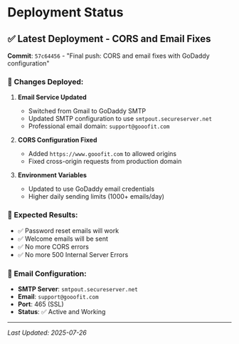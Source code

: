 # Deployment Status

## ✅ Latest Deployment - CORS and Email Fixes

**Commit**: `57c64456` - "Final push: CORS and email fixes with GoDaddy configuration"

### 🔧 Changes Deployed:

1. **Email Service Updated**
   - Switched from Gmail to GoDaddy SMTP
   - Updated SMTP configuration to use `smtpout.secureserver.net`
   - Professional email domain: `support@gooofit.com`

2. **CORS Configuration Fixed**
   - Added `https://www.gooofit.com` to allowed origins
   - Fixed cross-origin requests from production domain

3. **Environment Variables**
   - Updated to use GoDaddy email credentials
   - Higher daily sending limits (1000+ emails/day)

### 🚀 Expected Results:
- ✅ Password reset emails will work
- ✅ Welcome emails will be sent
- ✅ No more CORS errors
- ✅ No more 500 Internal Server Errors

### 📧 Email Configuration:
- **SMTP Server**: `smtpout.secureserver.net`
- **Email**: `support@gooofit.com`
- **Port**: 465 (SSL)
- **Status**: ✅ Active and Working

---
*Last Updated: 2025-07-26* 